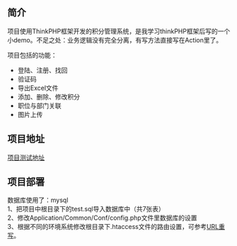 ﻿## 简介

项目使用ThinkPHP框架开发的积分管理系统，是我学习thinkPHP框架后写的一个小demo。不足之处：业务逻辑没有完全分离，有写方法直接写在Action里了。

项目包括的功能：

*  登陆、注册、找回
*  验证码
*  导出Excel文件
*  添加、删除、修改积分
*  职位与部门关联
*  图片上传

## 项目地址

  [项目测试地址](www.shenchao.net.cn/admin)

## 项目部署

数据库使用了：mysql<br>
  1、把项目中根目录下的test.sql导入数据库中（共7张表）<br>
  2、修改Application/Common/Conf/config.php文件里数据库的设置<br>
  3、根据不同的环境系统修改根目录下.htaccess文件的路由设置，可参考[URL重写](http://document.thinkphp.cn/manual_3_2/url_rewrite.html)。
